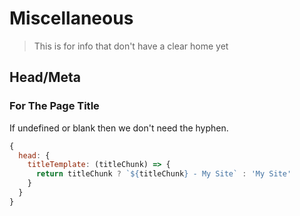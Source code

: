 # Miscellaneous

> This is for info that don't have a clear home yet

## Head/Meta

### For The Page Title

If undefined or blank then we don't need the hyphen.

```js
{
  head: {
    titleTemplate: (titleChunk) => {
      return titleChunk ? `${titleChunk} - My Site` : 'My Site'
    }
  }
}
```

